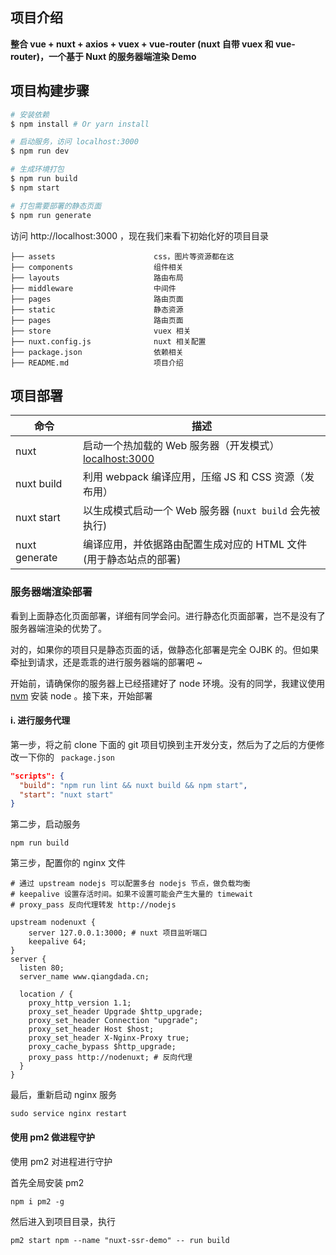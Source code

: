 ## 项目介绍

**整合 vue + nuxt + axios + vuex + vue-router (nuxt 自带 vuex 和 vue-router)，一个基于 Nuxt 的服务器端渲染 Demo**

## 项目构建步骤

``` bash
# 安装依赖
$ npm install # Or yarn install

# 启动服务，访问 localhost:3000
$ npm run dev

# 生成环境打包
$ npm run build
$ npm start

# 打包需要部署的静态页面
$ npm run generate
```

访问 http://localhost:3000 ，现在我们来看下初始化好的项目目录

```shell
├── assets						css，图片等资源都在这
├── components                  组件相关
├── layouts                     路由布局
├── middleware                  中间件
├── pages                  		路由页面
├── static                  	静态资源
├── pages                  		路由页面
├── store              	      	vuex 相关
├── nuxt.config.js              nuxt 相关配置
├── package.json              	依赖相关
├── README.md              	    项目介绍
```

## 项目部署

| 命令            | 描述                                       |
| ------------- | ---------------------------------------- |
| nuxt          | 启动一个热加载的 Web 服务器（开发模式） [localhost:3000](http://localhost:3000/) |
| nuxt build    | 利用 webpack 编译应用，压缩 JS 和 CSS 资源（发布用）      |
| nuxt start    | 以生成模式启动一个 Web 服务器 (`nuxt build` 会先被执行)   |
| nuxt generate | 编译应用，并依据路由配置生成对应的 HTML 文件 (用于静态站点的部署)    |

### 服务器端渲染部署

看到上面静态化页面部署，详细有同学会问。进行静态化页面部署，岂不是没有了服务器端渲染的优势了。

对的，如果你的项目只是静态页面的话，做静态化部署是完全 OJBK 的。但如果牵扯到请求，还是乖乖的进行服务器端的部署吧 ~ 

开始前，请确保你的服务器上已经搭建好了 node 环境。没有的同学，我建议使用 [nvm](https://github.com/creationix/nvm/blob/master/README.md) 安装 node 。接下来，开始部署

#### i. 进行服务代理

第一步，将之前 clone 下面的 git 项目切换到主开发分支，然后为了之后的方便修改一下你的 ` package.json` 

```json
"scripts": {
  "build": "npm run lint && nuxt build && npm start",
  "start": "nuxt start"
}
```

第二步，启动服务

```shell
npm run build
```

第三步，配置你的 nginx 文件

```nginx
# 通过 upstream nodejs 可以配置多台 nodejs 节点，做负载均衡
# keepalive 设置存活时间。如果不设置可能会产生大量的 timewait
# proxy_pass 反向代理转发 http://nodejs

upstream nodenuxt {
    server 127.0.0.1:3000; # nuxt 项目监听端口
    keepalive 64;
}
server {
  listen 80;
  server_name www.qiangdada.cn;
  
  location / {
    proxy_http_version 1.1;
    proxy_set_header Upgrade $http_upgrade;
    proxy_set_header Connection "upgrade";
    proxy_set_header Host $host;
    proxy_set_header X-Nginx-Proxy true;
    proxy_cache_bypass $http_upgrade;
    proxy_pass http://nodenuxt; # 反向代理
  }
}
```

最后，重新启动 nginx 服务

```shell
sudo service nginx restart
```

#### 使用 pm2 做进程守护

使用 pm2 对进程进行守护

首先全局安装 pm2

```shell
npm i pm2 -g
```

然后进入到项目目录，执行

```shell
pm2 start npm --name "nuxt-ssr-demo" -- run build
```

